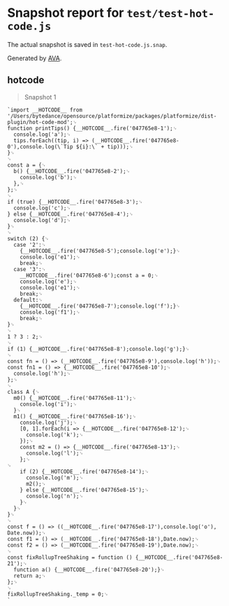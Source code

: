 # Snapshot report for `test/test-hot-code.js`

The actual snapshot is saved in `test-hot-code.js.snap`.

Generated by [AVA](https://avajs.dev).

## hotcode

> Snapshot 1

    `import __HOTCODE__ from '/Users/bytedance/opensource/platformize/packages/platformize/dist-plugin/hot-code-mod';␊
    function printTips() {__HOTCODE__.fire('047765e8-1');␊
      console.log('a');␊
      tips.forEach((tip, i) => (__HOTCODE__.fire('047765e8-0'),console.log(\`Tip ${i}:\` + tip)));␊
    }␊
    ␊
    const a = {␊
      b() {__HOTCODE__.fire('047765e8-2');␊
        console.log('b');␊
      },␊
    };␊
    ␊
    if (true) {__HOTCODE__.fire('047765e8-3');␊
      console.log('c');␊
    } else {__HOTCODE__.fire('047765e8-4');␊
      console.log('d');␊
    }␊
    ␊
    switch (2) {␊
      case '2':␊
        {__HOTCODE__.fire('047765e8-5');console.log('e');}␊
        console.log('e1');␊
        break;␊
      case '3':␊
        __HOTCODE__.fire('047765e8-6');const a = 0;␊
        console.log('e');␊
        console.log('e1');␊
        break;␊
      default:␊
        {__HOTCODE__.fire('047765e8-7');console.log('f');}␊
        console.log('f1');␊
        break;␊
    }␊
    ␊
    1 ? 3 : 2;␊
    ␊
    if (1) {__HOTCODE__.fire('047765e8-8');console.log('g');}␊
    ␊
    const fn = () => (__HOTCODE__.fire('047765e8-9'),console.log('h'));␊
    const fn1 = () => {__HOTCODE__.fire('047765e8-10');␊
      console.log('h');␊
    };␊
    ␊
    class A {␊
      m0() {__HOTCODE__.fire('047765e8-11');␊
        console.log('i');␊
      }␊
      m1() {__HOTCODE__.fire('047765e8-16');␊
        console.log('j');␊
        [0, 1].forEach(i => {__HOTCODE__.fire('047765e8-12');␊
          console.log('k');␊
        });␊
        const m2 = () => {__HOTCODE__.fire('047765e8-13');␊
          console.log('l');␊
        };␊
    ␊
        if (2) {__HOTCODE__.fire('047765e8-14');␊
          console.log('m');␊
          m2();␊
        } else {__HOTCODE__.fire('047765e8-15');␊
          console.log('n');␊
        }␊
      }␊
    }␊
    ␊
    const f = () => ((__HOTCODE__.fire('047765e8-17'),console.log('o'), Date.now));␊
    const f1 = () => (__HOTCODE__.fire('047765e8-18'),Date.now);␊
    const f2 = () => (__HOTCODE__.fire('047765e8-19'),Date.now);␊
    ␊
    const fixRollupTreeShaking = function () {__HOTCODE__.fire('047765e8-21');␊
      function a() {__HOTCODE__.fire('047765e8-20');}␊
      return a;␊
    };␊
    ␊
    fixRollupTreeShaking._temp = 0;␊
    `
